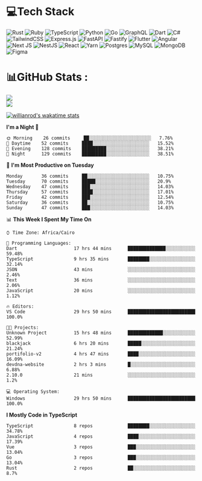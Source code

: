 # 💻Tech Stack

![Rust](https://img.shields.io/badge/rust-%23000000.svg?style=for-the-badge&logo=rust&logoColor=white) ![Ruby](https://img.shields.io/badge/ruby-%23CC342D.svg?style=for-the-badge&logo=ruby&logoColor=white) ![TypeScript](https://img.shields.io/badge/typescript-%23007ACC.svg?style=for-the-badge&logo=typescript&logoColor=white) ![Python](https://img.shields.io/badge/python-3670A0?style=for-the-badge&logo=python&logoColor=ffdd54) ![Go](https://img.shields.io/badge/go-%2300ADD8.svg?style=for-the-badge&logo=go&logoColor=white) ![GraphQL](https://img.shields.io/badge/-GraphQL-E10098?style=for-the-badge&logo=graphql&logoColor=white) ![Dart](https://img.shields.io/badge/dart-%230175C2.svg?style=for-the-badge&logo=dart&logoColor=white) ![C#](https://img.shields.io/badge/c%23-%23239120.svg?style=for-the-badge&logo=c-sharp&logoColor=white) ![TailwindCSS](https://img.shields.io/badge/tailwindcss-%2338B2AC.svg?style=for-the-badge&logo=tailwind-css&logoColor=white) ![Express.js](https://img.shields.io/badge/express.js-%23404d59.svg?style=for-the-badge&logo=express&logoColor=%2361DAFB) ![FastAPI](https://img.shields.io/badge/FastAPI-005571?style=for-the-badge&logo=fastapi) ![Fastify](https://img.shields.io/badge/fastify-%23000000.svg?style=for-the-badge&logo=fastify&logoColor=white) ![Flutter](https://img.shields.io/badge/Flutter-%2302569B.svg?style=for-the-badge&logo=Flutter&logoColor=white) ![Angular](https://img.shields.io/badge/angular-%23DD0031.svg?style=for-the-badge&logo=angular&logoColor=white) ![Next JS](https://img.shields.io/badge/Next-black?style=for-the-badge&logo=next.js&logoColor=white) ![NestJS](https://img.shields.io/badge/nestjs-%23E0234E.svg?style=for-the-badge&logo=nestjs&logoColor=white) ![React](https://img.shields.io/badge/react-%2320232a.svg?style=for-the-badge&logo=react&logoColor=%2361DAFB) ![Yarn](https://img.shields.io/badge/yarn-%232C8EBB.svg?style=for-the-badge&logo=yarn&logoColor=white) ![Postgres](https://img.shields.io/badge/postgres-%23316192.svg?style=for-the-badge&logo=postgresql&logoColor=white) ![MySQL](https://img.shields.io/badge/mysql-%2300f.svg?style=for-the-badge&logo=mysql&logoColor=white) ![MongoDB](https://img.shields.io/badge/MongoDB-%234ea94b.svg?style=for-the-badge&logo=mongodb&logoColor=white)     ![Figma](https://img.shields.io/badge/figma-%23F24E1E.svg?style=for-the-badge&logo=figma&logoColor=white)

# 📊GitHub Stats :

![](https://github-readme-stats.vercel.app/api?username=joetifa2003&theme=tokyonight&hide_border=false&include_all_commits=false&count_private=false)<br/>
![](https://github-readme-streak-stats.herokuapp.com/?user=joetifa2003&theme=tokyonight&hide_border=false)<br/>

[![willianrod's wakatime stats](https://github-readme-stats.vercel.app/api/wakatime?username=joetifa2003&layout=compact)](https://github.com/anuraghazra/github-readme-stats)
<!--START_SECTION:waka-->
**I'm a Night 🦉** 

```text
🌞 Morning    26 commits     ██░░░░░░░░░░░░░░░░░░░░░░░   7.76% 
🌆 Daytime    52 commits     ████░░░░░░░░░░░░░░░░░░░░░   15.52% 
🌃 Evening    128 commits    █████████░░░░░░░░░░░░░░░░   38.21% 
🌙 Night      129 commits    █████████░░░░░░░░░░░░░░░░   38.51%

```
📅 **I'm Most Productive on Tuesday** 

```text
Monday       36 commits     ██░░░░░░░░░░░░░░░░░░░░░░░   10.75% 
Tuesday      70 commits     █████░░░░░░░░░░░░░░░░░░░░   20.9% 
Wednesday    47 commits     ███░░░░░░░░░░░░░░░░░░░░░░   14.03% 
Thursday     57 commits     ████░░░░░░░░░░░░░░░░░░░░░   17.01% 
Friday       42 commits     ███░░░░░░░░░░░░░░░░░░░░░░   12.54% 
Saturday     36 commits     ██░░░░░░░░░░░░░░░░░░░░░░░   10.75% 
Sunday       47 commits     ███░░░░░░░░░░░░░░░░░░░░░░   14.03%

```


📊 **This Week I Spent My Time On** 

```text
⌚︎ Time Zone: Africa/Cairo

💬 Programming Languages: 
Dart                     17 hrs 44 mins      ██████████████░░░░░░░░░░░   59.48% 
TypeScript               9 hrs 35 mins       ████████░░░░░░░░░░░░░░░░░   32.14% 
JSON                     43 mins             ░░░░░░░░░░░░░░░░░░░░░░░░░   2.46% 
Text                     36 mins             ░░░░░░░░░░░░░░░░░░░░░░░░░   2.06% 
JavaScript               20 mins             ░░░░░░░░░░░░░░░░░░░░░░░░░   1.12%

🔥 Editors: 
VS Code                  29 hrs 50 mins      █████████████████████████   100.0%

🐱‍💻 Projects: 
Unknown Project          15 hrs 48 mins      █████████████░░░░░░░░░░░░   52.99% 
blackjack                6 hrs 20 mins       █████░░░░░░░░░░░░░░░░░░░░   21.24% 
portifolio-v2            4 hrs 47 mins       ████░░░░░░░░░░░░░░░░░░░░░   16.09% 
devdna-website           2 hrs 3 mins        █░░░░░░░░░░░░░░░░░░░░░░░░   6.88% 
2.10.0                   21 mins             ░░░░░░░░░░░░░░░░░░░░░░░░░   1.2%

💻 Operating System: 
Windows                  29 hrs 50 mins      █████████████████████████   100.0%

```

**I Mostly Code in TypeScript** 

```text
TypeScript               8 repos             ████████░░░░░░░░░░░░░░░░░   34.78% 
JavaScript               4 repos             ████░░░░░░░░░░░░░░░░░░░░░   17.39% 
Vue                      3 repos             ███░░░░░░░░░░░░░░░░░░░░░░   13.04% 
Go                       3 repos             ███░░░░░░░░░░░░░░░░░░░░░░   13.04% 
Rust                     2 repos             ██░░░░░░░░░░░░░░░░░░░░░░░   8.7%

```



<!--END_SECTION:waka-->
